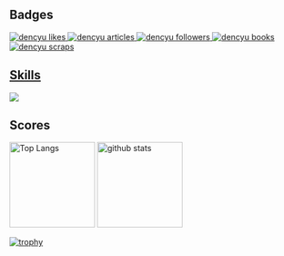 <h2>Badges</h2>
  <!-- Like のバッジ -->
  <a href="https://zenn.dev/dencyu">
    <img src="https://zenn.badge.nikaera.com/s/dencyu/likes?style=plastic" alt="dencyu likes" />
  </a>

  <!-- Articles のバッジ -->
  <a href="https://zenn.dev/dencyu/articles">
    <img src="https://zenn.badge.nikaera.com/s/dencyu/articles?style=plastic" alt="dencyu articles" />
  </a>

  <!-- Followers のバッジ -->
  <a href="https://zenn.dev/dencyu/followers">
    <img src="https://zenn.badge.nikaera.com/s/dencyu/followers?style=plastic" alt="dencyu followers" />
  </a>

  <!-- Books のバッジ -->
  <a href="https://zenn.dev/dencyu/books">
    <img src="https://zenn.badge.nikaera.com/s/dencyu/books?style=plastic" alt="dencyu books" />
  </a>

  <!-- Scraps のバッジ -->
  <a href="https://zenn.dev/dencyu/scraps">
    <img src="https://zenn.badge.nikaera.com/s/dencyu/scraps?style=plastic" alt="dencyu scraps" />
  </a>

<p>
  <a href="https://github.com/Dencyuman">
    <h2>Skills</h2>
    <img src="https://skillicons.dev/icons?i=html,css,tailwind,bootstrap,js,ts,py,go,fastapi,django,react,vite,materialui,sqlite,postgresql,mysql,redis,docker,selenium,git,md" />
  </a>
</p>

<h2>Scores</h2>
<p> 
  <img alt="Top Langs" height="150px" src="https://github-readme-stats.vercel.app/api/top-langs/?username=Dencyuman&layout=compact&show_icons=true" />
  <img alt="github stats" height="150px" src="https://github-readme-stats.vercel.app/api?username=Dencyuman&show_icons=ture" />
</p>

[![trophy](https://github-profile-trophy.vercel.app/?username=Dencyuman&column=7)](https://github.com/ryo-ma/github-profile-trophy)
